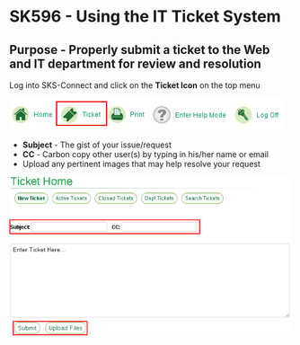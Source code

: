 # SK596 - Using the IT Ticket System
## Purpose - Properly submit a ticket to the Web and IT department for review and resolution
Log into SKS-Connect and click on the **Ticket Icon** on the top menu

![](sk596-ticket.jpg)

* **Subject** - The gist of your issue/request  
* **CC** - Carbon copy other user(s) by typing in his/her name or email  
* Upload any pertinent images that may help resolve your request

![](sk596-ticket-home.jpg)
